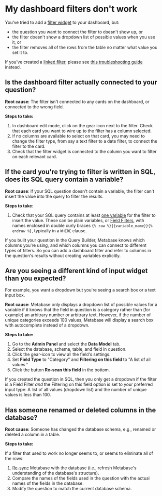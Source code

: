 # My dashboard filters don't work

You've tried to add a [filter widget][filter-widget-gloss] to your dashboard, but:

- the question you want to connect the filter to doesn't show up, or
- the filter doesn't show a dropdown list of possible values when you use it, or
- the filter removes all of the rows from the table no matter what value you set it to.

If you've created a [linked filter][linked-filter-gloss], please see [this troubleshooting guide][troubleshoot-linked-filters] instead.

## Is the dashboard filter actually connected to your question?

**Root cause:** The filter isn't connected to any cards on the dashboard, or connected to the wrong field.

**Steps to take:**

1. In dashboard edit mode, click on the gear icon next to the filter. Check that each card you want to wire up to the filter has a column selected.
2. If no columns are available to select on that card, you may need to change the filter type, from say a text filter to a date filter, to connect the filter to the card.
3. Check that the filter widget is connected to the column you want to filter on each relevant card.

## If the card you're trying to filter is written in SQL, does its SQL query contain a variable?

**Root cause**: If your SQL question doesn't contain a variable, the filter can't insert the value into the query to filter the results.

**Steps to take**:

1. Check that your SQL query contains at least [one variable][sql-variable] for the filter to insert the value. These can be plain variables, or [Field Filters][field-filter], with names enclosed in double curly braces `{% raw %}{{variable_name}}{% endraw %}`, typically in a `WHERE` clause.

If you built your question in the Query Builder, Metabase knows which columns you're using, and which columns you can connect to different types of filters. So you can add a dashboard filter and refer to columns in the question's results without creating variables explicitly.

## Are you seeing a different kind of input widget than you expected?

For example, you want a dropdown but you're seeing a search box or a text input box.

**Root cause:** Metabase only displays a dropdown list of possible values for a variable if it knows that the field in question is a category rather than (for example) an arbitrary number or arbitrary text. However, if the number of unique categories exceeds 100 values, Metabase will display a search box with autocomplete instead of a dropdown.

**Steps to take:**

1. Go to the **Admin Panel** and select the **Data Model** tab.
2. Select the database, schema, table, and field in question.
3. Click the gear-icon to view all the field's settings.
4. Set **Field Type** to "Category" and **Filtering on this field** to "A list of all values."
5. Click the button **Re-scan this field** in the bottom.

If you created the question in SQL, then you only get a dropdown if the filter is a Field Filter _and_ the Filtering on this field option is set to your preferred input type: A list of all values (dropdown list) and the number of unique values is less than 100.

## Has someone renamed or deleted columns in the database?

**Root cause:** Someone has changed the database schema, e.g., renamed or deleted a column in a table.

**Steps to take:**

If a filter that used to work no longer seems to, or seems to eliminate all of the rows:

1. [Re-sync][sync-scan] Metabase with the database (i.e., refresh Metabase's understanding of the database's structure).
2. Compare the names of the fields used in the question with the actual names of the fields in the database.
3. Modify the question to match the current database schema.

[field-filter]: /learn/sql-questions/field-filters.html
[filter-widget-gloss]: /glossary.html#filter_widget
[linked-filter-gloss]: /glossary.html#linked_filter
[sql-variable]: /learn/sql-questions/sql-variables.html
[sync-scan]: ./sync-fingerprint-scan.html
[troubleshoot-linked-filters]: ./linked-filters.html
